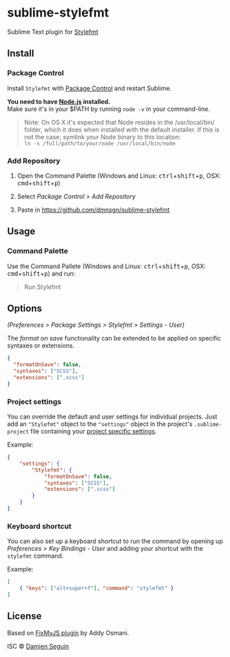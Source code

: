 # sublime-stylefmt
Sublime Text plugin for [Stylefmt](https://github.com/morishitter/stylefmt)

## Install

### Package Control

Install `Stylefmt` with [Package Control](https://packagecontrol.io/packages/Stylefmt) and restart Sublime.

**You need to have [Node.js](http://nodejs.org) installed.**  
Make sure it's in your $PATH by running `node -v` in your command-line.

> Note: On OS X it's expected that Node resides in the /usr/local/bin/ folder, which it does when installed with the default installer. If this is not the case, symlink your Node binary to this location:  
`ln -s /full/path/to/your/node /usr/local/bin/node`

### Add Repository

1) Open the Command Palette (Windows and Linux: <kbd>ctrl</kbd>+<kbd>shift</kbd>+<kbd>p</kbd>, OSX: <kbd>cmd</kbd>+<kbd>shift</kbd>+<kbd>p</kbd>)

2) Select *Package Control > Add Repository*

3) Paste in https://github.com/dmnsgn/sublime-stylefmt

## Usage 

### Command Palette

Use the Command Pallete (Windows and Linux: <kbd>ctrl</kbd>+<kbd>shift</kbd>+<kbd>p</kbd>, OSX: <kbd>cmd</kbd>+<kbd>shift</kbd>+<kbd>p</kbd>) and run:

> Run Stylefmt

## Options

*(Preferences > Package Settings > Stylefmt > Settings - User)*

The *format on save* functionality can be extended to be applied on specific syntaxes or extensions.

```json
{
  "formatOnSave": false,
  "syntaxes": ["SCSS"],
  "extensions": [".scss"]
}
```

### Project settings

You can override the default and user settings for individual projects. Just add an `"Stylefmt"` object to the `"settings"` object in the project's `.sublime-project` file containing your [project specific settings](http://www.sublimetext.com/docs/3/projects.html).

Example:

```json
{
	"settings": {
		"Stylefmt": {
			"formatOnSave": false,
			"syntaxes": ["SCSS"],
			"extensions": [".scss"]
		}
	}
}
```

### Keyboard shortcut

You can also set up a keyboard shortcut to run the command by opening up *Preferences > Key Bindings - User* and adding your shortcut with the `stylefmt` command.

Example:

```json
[
	{ "keys": ["alt+super+f"], "command": "stylefmt" }
]
```

## License

Based on [FixMyJS plugin](https://github.com/addyosmani/sublime-fixmyjs) by Addy Osmani.

ISC © [Damien Seguin](http://dmnsgn.me)
